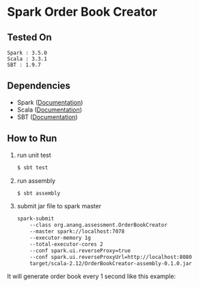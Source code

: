 # Spark Order Book Creator

## Tested On
```
Spark : 3.5.0
Scala : 3.3.1
SBT : 1.9.7
```


## Dependencies
- Spark ([Documentation](https://spark.apache.org/docs/latest/))
- Scala ([Documentation](https://docs.scala-lang.org/))
- SBT ([Documentation](https://www.scala-sbt.org/1.x/docs/))


## How to Run
1. run unit test
    ``` bash
    $ sbt test
    ```
2. run assembly
    ``` bash
    $ sbt assembly
    ```
3. submit jar file to spark master
    ``` bash
    spark-submit
        --class org.anang.assessment.OrderBookCreator
        --master spark://localhost:7078
        --executor-memory 1g
        --total-executor-cores 2
        --conf spark.ui.reverseProxy=true
        --conf spark.ui.reverseProxyUrl=http://localhost:8080
        target/scala-2.12/OrderBookCreator-assembly-0.1.0.jar
    ```

It will generate order book every 1 second like this example:
